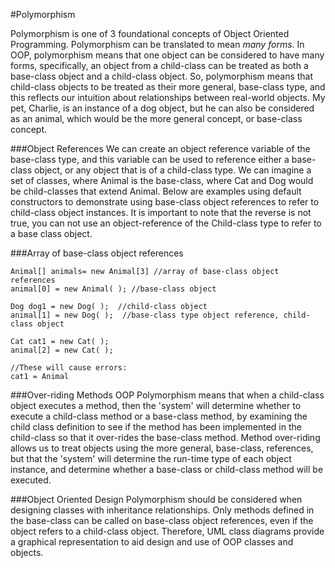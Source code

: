 #Polymorphism

Polymorphism is one of 3 foundational concepts of Object Oriented Programming.  Polymorphism can be translated to mean _many forms_.  In OOP, polymorphism means that one object can be considered to have many forms, specifically, an object from a child-class can be treated as both a base-class object and a child-class object.  So, polymorphism means that child-class objects to be treated as their more general, base-class type, and this reflects our intuition about relationships between real-world objects.  My pet, Charlie, is an instance of a dog object, but he can also be considered as an animal, which would be the more general concept, or base-class concept.  

###Object References
We can create an object reference variable of the base-class type, and this variable can be used to reference either a base-class object, or any object that is of a child-class type.  We can imagine a set of classes, where Animal is the base-class, where Cat and Dog would be child-classes that extend Animal.  Below are examples using default constructors to demonstrate  using base-class object references to refer to child-class object instances.  It is important to note that the reverse is not true, you can not use an object-reference of the Child-class type to refer to a base class object.


###Array of base-class object references
```
Animal[] animals= new Animal[3] //array of base-class object references
animal[0] = new Animal( ); //base-class object

Dog dog1 = new Dog( );  //child-class object
animal[1] = new Dog( );  //base-class type object reference, child-class object

Cat cat1 = new Cat( );
animal[2] = new Cat( );

//These will cause errors:
cat1 = Animal

```

###Over-riding Methods
OOP Polymorphism means that when a child-class object executes a method, then the 'system' will determine whether to execute a child-class method or a base-class method, by examining the child class definition to see if the method has been implemented in the child-class so that it over-rides the base-class method.  Method over-riding allows us to treat objects using the more general, base-class, references, but that the 'system' will determine the run-time type of each object instance, and determine whether a base-class or child-class method will be executed.  

###Object Oriented Design 
Polymorphism should be considered when designing classes with inheritance relationships.  Only methods defined in the base-class can be called on base-class object references, even if the object refers to a child-class object.  Therefore, UML class diagrams provide a graphical representation to aid design and use of OOP classes and objects.
